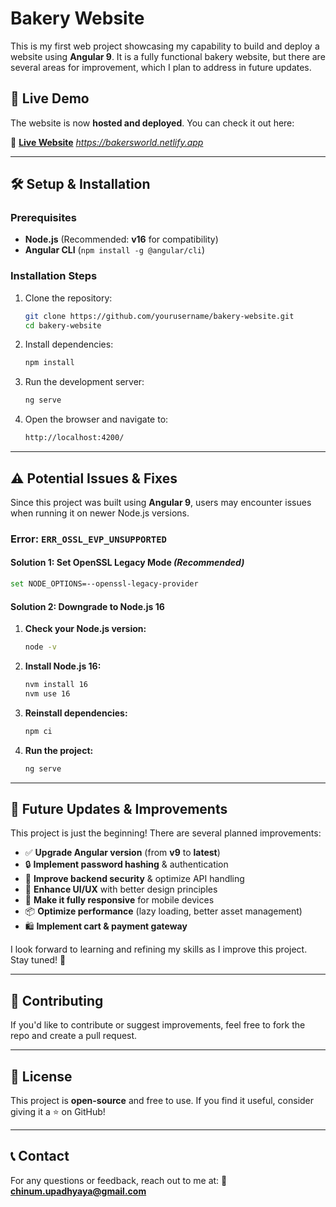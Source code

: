 # Bakery Website

This is my first web project showcasing my capability to build and deploy a website using **Angular 9**. It is a fully functional bakery website, but there are several areas for improvement, which I plan to address in future updates.

## 🚀 Live Demo
The website is now **hosted and deployed**. You can check it out here:

🔗 **[Live Website](#)** *https://bakersworld.netlify.app*

---
## 🛠 Setup & Installation
### Prerequisites
- **Node.js** (Recommended: **v16** for compatibility)
- **Angular CLI** (`npm install -g @angular/cli`)

### Installation Steps
1. Clone the repository:
   ```sh
   git clone https://github.com/yourusername/bakery-website.git
   cd bakery-website
   ```
2. Install dependencies:
   ```sh
   npm install
   ```
3. Run the development server:
   ```sh
   ng serve
   ```
4. Open the browser and navigate to:
   ```sh
   http://localhost:4200/
   ```

---
## ⚠️ Potential Issues & Fixes
Since this project was built using **Angular 9**, users may encounter issues when running it on newer Node.js versions.

### **Error:** `ERR_OSSL_EVP_UNSUPPORTED`
#### **Solution 1: Set OpenSSL Legacy Mode** *(Recommended)*
```sh
set NODE_OPTIONS=--openssl-legacy-provider
```

#### **Solution 2: Downgrade to Node.js 16**
1. **Check your Node.js version:**
   ```sh
   node -v
   ```
2. **Install Node.js 16:**
   ```sh
   nvm install 16
   nvm use 16
   ```
3. **Reinstall dependencies:**
   ```sh
   npm ci
   ```
4. **Run the project:**
   ```sh
   ng serve
   ```

---
## 🔧 Future Updates & Improvements
This project is just the beginning! There are several planned improvements:
- ✅ **Upgrade Angular version** (from **v9** to **latest**)
- 🔒 **Implement password hashing** & authentication
- 🔄 **Improve backend security** & optimize API handling
- 🎨 **Enhance UI/UX** with better design principles
- 📱 **Make it fully responsive** for mobile devices
- 📦 **Optimize performance** (lazy loading, better asset management)
- 🛍️ **Implement cart & payment gateway**

I look forward to learning and refining my skills as I improve this project. Stay tuned! 🚀

---
## 🤝 Contributing
If you'd like to contribute or suggest improvements, feel free to fork the repo and create a pull request.

---
## 📜 License
This project is **open-source** and free to use. If you find it useful, consider giving it a ⭐ on GitHub!

---
## 📞 Contact
For any questions or feedback, reach out to me at:
📧 **chinum.upadhyaya@gmail.com**
